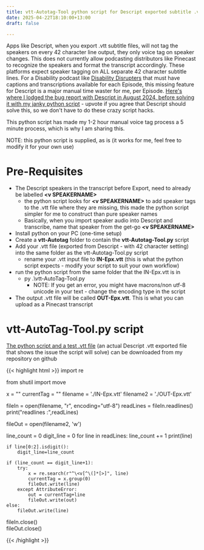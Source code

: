 ```yaml
---
title: vtt-Autotag-Tool python script for Descript exported subtitle .vtt files
date: 2025-04-22T18:10:00+13:00
draft: false

---
```


Apps like Descript, when you export .vtt subtitle files, will not tag the speakers on every 42 character line output, they only voice tag on speaker changes. This does not currently allow podcasting distributors like Pinecast to recognize the speakers and format the transcript accordingly. These platforms expect speaker tagging on ALL separate 42 character subtitle lines.
For a Disability podcast like [Disability Disrupters](https://pinecast.com/feed/disability-disrupters) that must have captions and transcriptions available for each Episode, this missing feature for Descript is a major manual time waster for me, per Episode.
[Here's where I lodged the bug report with Descript in August 2024, before solving it with my janky python script](https://descript.canny.io/feature-requests/p/voice-tags-in-vtt) - upvote if you agree that Descript should solve this, so we don't have to do these crazy script hacks.
<p>This python script has made my 1-2 hour manual voice tag process a 5 minute process, which is why I am sharing this.
<p>
NOTE: this python script is supplied, as is (it works for me, feel free to modify it for your own use)

# Pre-Requisites
* The Descript speakers in the transcript before Export, need to already be labelled **&lt;v SPEAKERNAME&gt;**
	* the python script looks for **&lt;v SPEAKERNAME&gt;** to add speaker tags to the .vtt file where they are missing, this made the python script simpler for me to construct than pure speaker names
	* Basically, when you import speaker audio into Descript and transcribe, name that speaker from the get-go **&lt;v SPEAKERNAME&gt;**
* Install python on your PC (one-time setup)
* Create a **vtt-Autotag** folder to contain the **vtt-Autotag-Tool.py** script 
* Add your .vtt file (exported from Descript - with 42 character setting) into the same folder as the vtt-Autotag-Tool.py script
	* rename your .vtt input file to **IN-Epx.vtt** (this is what the python script expects - modify your script to suit your own workflow)
* run the python script from the same folder that the IN-Epx.vtt is in
	* py .\vtt-AutoTag-Tool.py
		* NOTE: If you get an error, you might have macrons/non utf-8 unicode in your text - change the encoding type in the script
* The output .vtt file will be called **OUT-Epx.vtt**. This is what you can upload as a Pinecast transcript 

# vtt-AutoTag-Tool.py script
[The python script and a test .vtt file](https://github.com/bitrat/bitrat-blog-starter/tree/main/vtt-Autotag) (an actual Descript .vtt exported file that shows the issue the script will solve) can be downloaded from my repository on github

{{< highlight html >}}
import re

from shutil import move

x = ""
currentTag = "<v TestPerson>"
filename = './IN-Epx.vtt'
filename2 = './OUT-Epx.vtt'

fileIn = open(filename, "r", encoding="utf-8")
readLines = fileIn.readlines()
print("readlines :",readLines)

fileOut = open(filename2, 'w')

line_count = 0
digit_line = 0
for line in readLines:
    line_count += 1
    print(line)
    
	if line[0:2].isdigit():
        digit_line=line_count

    if (line_count == digit_line+1):
        try:
            x = re.search(r"^\<v[^\(]*[>]", line)
            currentTag = x.group(0)
            fileOut.write(line)
        except AttributeError:
            out = currentTag+line  
            fileOut.write(out)
    else:
        fileOut.write(line)
		
fileIn.close()     
fileOut.close() 
     
{{< /highlight >}}

